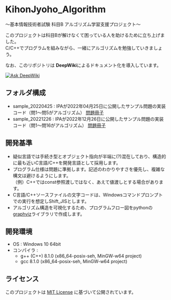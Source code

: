 # KihonJyoho_Algorithm
～基本情報技術者試験 科目B アルゴリズム学習支援プロジェクト～

このプロジェクトは科目Bが解けなくて困っている人を助けるために立ち上げました。<br>
C/C++でプログラムを組みながら、一緒にアルゴリズムを勉強していきましょう。<br>

なお、このリポジトリは **DeepWiki**によるドキュメント化を導入しています。

[![Ask DeepWiki](https://deepwiki.com/badge.svg)](https://deepwiki.com/ekusy758/KihonJyoho_Algorithm)

## フォルダ構成
- sample_20220425 : IPAが2022年04月25日に公開したサンプル問題の実装コード（問1～問5がアルゴリズム）
                    [問題冊子](https://www.ipa.go.jp/shiken/syllabus/ps6vr7000000oett-att/fe_kamoku_b_sample.pdf)
- sample_20221226 : IPAが2022年12月26日に公開したサンプル問題の実装コード（問1～問16がアルゴリズム）
                    [問題冊子](https://www.ipa.go.jp/shiken/syllabus/henkou/2022/ssf7ph000000h5tb-att/fe_kamoku_b_set_sample_qs.pdf)

## 開発基準
- 疑似言語では手続き型とオブジェクト指向が半端に(?)混在しており、構造的に最も近いC言語/C++を開発言語として採用します。
- プログラム仕様は問題に準拠します。記述のわかりやすさを優先し、複雑な構文は避けるようにします。<br>
（例）C++ではconst参照渡しではなく、あえて値渡しとする場合があります。<br>
- C言語/C++ソースファイルの文字コードは、Windowsコマンドプロンプトでの実行を想定しShift_JISとします。<br>
- アルゴリズム構造を可視化するため、プログラムフロー図をpythonの[graphviz](https://graphviz.org/)ライブラリで作成します。

## 開発環境
- OS : Windows 10 64bit
- コンパイラ :
  - g++ (C++) 8.1.0 (x86_64-posix-seh, MinGW-w64 project)
  - gcc 8.1.0 (x86_64-posix-seh, MinGW-w64 project)

## ライセンス
このプロジェクトは [MIT License](LICENSE) に基づいて公開されています。
